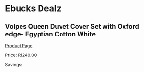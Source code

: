 
# Ebucks Dealz
## Volpes Queen Duvet Cover Set with Oxford edge- Egyptian Cotton White
[Product Page](https://www.ebucks.com/web/shop/productSelected.do?prodId=1155949714&catId=704984344)

Price: R1249.00

Savings: 


	
